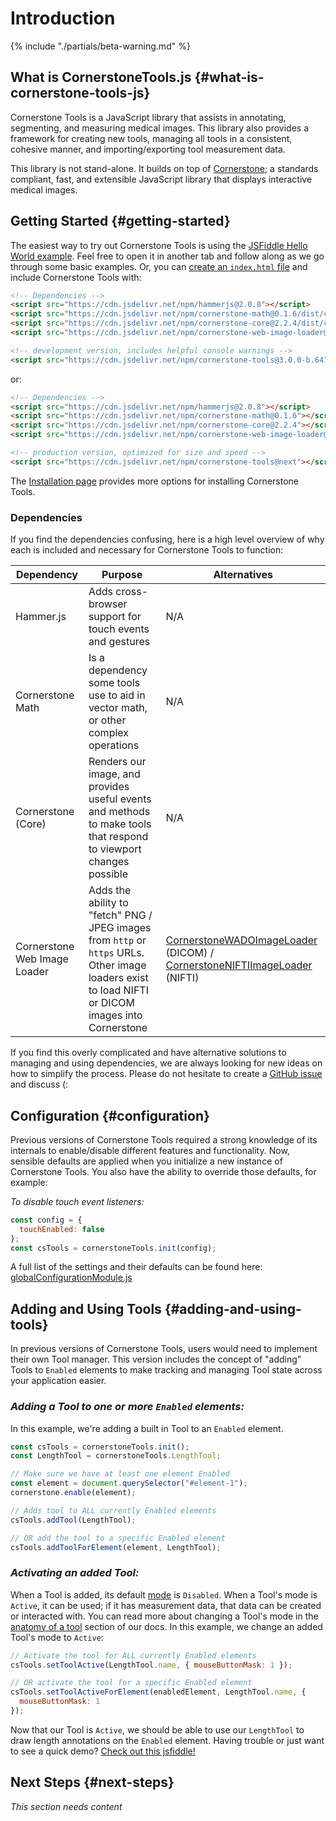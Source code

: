 # Introduction

{% include "./partials/beta-warning.md" %}

## What is CornerstoneTools.js {#what-is-cornerstone-tools-js}

Cornerstone Tools is a JavaScript library that assists in annotating, segmenting, and measuring medical images. This library also provides a framework for creating new tools, managing all tools in a consistent, cohesive manner, and importing/exporting tool measurement data.

This library is not stand-alone. It builds on top of [Cornerstone](https://cornerstonejs.org/); a standards compliant, fast, and extensible JavaScript library that displays interactive medical images.

## Getting Started {#getting-started}

The easiest way to try out Cornerstone Tools is using the [JSFiddle Hello World example](https://jsfiddle.net/dannyrb/csnj2tbq/). Feel free to open it in another tab and follow along as we go through some basic examples. Or, you can [create an `index.html` file](https://gist.githubusercontent.com/dannyrb/63e5f4e76711f8539aea934357344e21/raw/1902fa0ecf7b764ca0011c7d03072f19156b4f93/Cornerstone%2520Tools%2520v3%2520-%2520Hello%2520World) and include Cornerstone Tools with:

```html
<!-- Dependencies -->
<script src="https://cdn.jsdelivr.net/npm/hammerjs@2.0.8"></script>
<script src="https://cdn.jsdelivr.net/npm/cornerstone-math@0.1.6/dist/cornerstoneMath.js"></script>
<script src="https://cdn.jsdelivr.net/npm/cornerstone-core@2.2.4/dist/cornerstone.js"></script>
<script src="https://cdn.jsdelivr.net/npm/cornerstone-web-image-loader@2.1.0/dist/cornerstoneWebImageLoader.js"></script>

<!-- development version, includes helpful console warnings -->
<script src="https://cdn.jsdelivr.net/npm/cornerstone-tools@3.0.0-b.641/dist/cornerstoneTools.js"></script>
```

or:

```html
<!-- Dependencies -->
<script src="https://cdn.jsdelivr.net/npm/hammerjs@2.0.8"></script>
<script src="https://cdn.jsdelivr.net/npm/cornerstone-math@0.1.6"></script>
<script src="https://cdn.jsdelivr.net/npm/cornerstone-core@2.2.4"></script>
<script src="https://cdn.jsdelivr.net/npm/cornerstone-web-image-loader@2.1.0"></script>

<!-- production version, optimized for size and speed -->
<script src="https://cdn.jsdelivr.net/npm/cornerstone-tools@next"></script>
```

The [Installation page](installation.md) provides more options for installing Cornerstone Tools.

### Dependencies

If you find the dependencies confusing, here is a high level overview of why each is included and necessary for Cornerstone Tools to function:

| Dependency                   | Purpose                                                                                                                                             | Alternatives                                                                                                                                                                                             |
| ---------------------------- | --------------------------------------------------------------------------------------------------------------------------------------------------- | -------------------------------------------------------------------------------------------------------------------------------------------------------------------------------------------------------- |
| Hammer.js                    | Adds cross-browser support for touch events and gestures                                                                                            | N/A                                                                                                                                                                                                      |
| Cornerstone Math             | Is a dependency some tools use to aid in vector math, or other complex operations                                                                   | N/A                                                                                                                                                                                                      |
| Cornerstone (Core)           | Renders our image, and provides useful events and methods to make tools that respond to viewport changes possible                                   | N/A                                                                                                                                                                                                      |
| Cornerstone Web Image Loader | Adds the ability to "fetch" PNG / JPEG images from `http` or `https` URLs. Other image loaders exist to load NIFTI or DICOM images into Cornerstone | [CornerstoneWADOImageLoader](https://github.com/cornerstonejs/cornerstoneWADOImageLoader) (DICOM) / [CornerstoneNIFTIImageLoader](https://github.com/flywheel-io/cornerstone-nifti-image-loader) (NIFTI) |

If you find this overly complicated and have alternative solutions to managing and using dependencies, we are always looking for new ideas on how to simplify the process. Please do not hesitate to create a [GitHub issue](https://github.com/cornerstonejs/cornerstoneTools/issues) and discuss (:

## Configuration {#configuration}

Previous versions of Cornerstone Tools required a strong knowledge of its internals to enable/disable different features and functionality. Now, sensible defaults are applied when you initialize a new instance of Cornerstone Tools. You also have the ability to override those defaults, for example:

_To disable touch event listeners:_

```js
const config = {
  touchEnabled: false
};
const csTools = cornerstoneTools.init(config);
```

A full list of the settings and their defaults can be found here: [globalConfigurationModule.js](https://github.com/cornerstonejs/cornerstoneTools/blob/vNext/src/store/modules/globalConfigurationModule.js#L1-L3)

## Adding and Using Tools {#adding-and-using-tools}

In previous versions of Cornerstone Tools, users would need to implement their own Tool manager. This version includes the concept of "adding" Tools to `Enabled` elements to make tracking and managing Tool state across your application easier.

### _Adding a Tool to one or more `Enabled` elements:_

In this example, we're adding a built in Tool to an `Enabled` element.

```js
const csTools = cornerstoneTools.init();
const LengthTool = cornerstoneTools.LengthTool;

// Make sure we have at least one element Enabled
const element = document.querySelector("#element-1");
cornerstone.enable(element);

// Adds tool to ALL currently Enabled elements
csTools.addTool(LengthTool);

// OR add the tool to a specific Enabled element
csTools.addToolForElement(element, LengthTool);
```

### _Activating an added Tool:_

When a Tool is added, its default [mode](anatomy-of-a-tool/index.md#modes) is `Disabled`. When a Tool's mode is `Active`, it can be used; if it has measurement data, that data can be created or interacted with. You can read more about changing a Tool's mode in the [anatomy of a tool](anatomy-of-a-tool/index.md#modes) section of our docs. In this example, we change an added Tool's mode to `Active`:

```js
// Activate the tool for ALL currently Enabled elements
csTools.setToolActive(LengthTool.name, { mouseButtonMask: 1 });

// OR activate the tool for a specific Enabled element
csTools.setToolActiveForElement(enabledElement, LengthTool.name, {
  mouseButtonMask: 1
});
```

Now that our Tool is `Active`, we should be able to use our `LengthTool` to draw length annotations on the `Enabled` element. Having trouble or just want to see a quick demo? [Check out this jsfiddle!](https://jsfiddle.net/dannyrb/jhxdgu94/)

## Next Steps {#next-steps}

_This section needs content_
